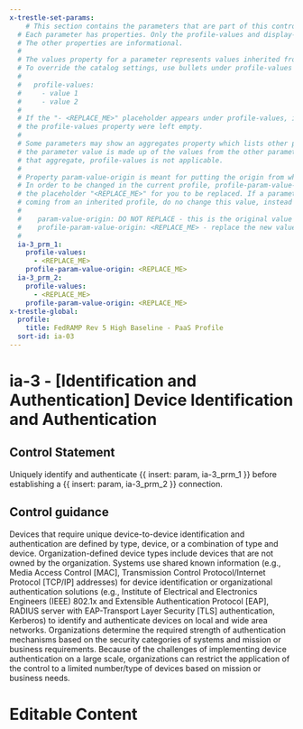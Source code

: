 ```yaml
---
x-trestle-set-params:
    # This section contains the parameters that are part of this control.
  # Each parameter has properties. Only the profile-values and display-name properties are editable.
  # The other properties are informational.
  #
  # The values property for a parameter represents values inherited from the OSCAL catalog.
  # To override the catalog settings, use bullets under profile-values as shown below:
  #
  #   profile-values:
  #     - value 1
  #     - value 2
  #
  # If the "- <REPLACE_ME>" placeholder appears under profile-values, it is the same as if
  # the profile-values property were left empty.
  #
  # Some parameters may show an aggregates property which lists other parameters. This means
  # the parameter value is made up of the values from the other parameters. For parameters
  # that aggregate, profile-values is not applicable.
  #
  # Property param-value-origin is meant for putting the origin from where that parameter comes from.
  # In order to be changed in the current profile, profile-param-value-origin property will be displayed with
  # the placeholder "<REPLACE_ME>" for you to be replaced. If a parameter already has a param-value-origin
  # coming from an inherited profile, do no change this value, instead use profile-param-value-origin as follows:
  #
  #    param-value-origin: DO NOT REPLACE - this is the original value
  #    profile-param-value-origin: <REPLACE_ME> - replace the new value required HERE
  #
  ia-3_prm_1:
    profile-values:
      - <REPLACE_ME>
    profile-param-value-origin: <REPLACE_ME>
  ia-3_prm_2:
    profile-values:
      - <REPLACE_ME>
    profile-param-value-origin: <REPLACE_ME>
x-trestle-global:
  profile:
    title: FedRAMP Rev 5 High Baseline - PaaS Profile
  sort-id: ia-03
---
```


# ia-3 - \[Identification and Authentication\] Device Identification and Authentication

## Control Statement

Uniquely identify and authenticate {{ insert: param, ia-3_prm_1 }} before establishing a {{ insert: param, ia-3_prm_2 }} connection.

## Control guidance

Devices that require unique device-to-device identification and authentication are defined by type, device, or a combination of type and device. Organization-defined device types include devices that are not owned by the organization. Systems use shared known information (e.g., Media Access Control [MAC], Transmission Control Protocol/Internet Protocol [TCP/IP] addresses) for device identification or organizational authentication solutions (e.g., Institute of Electrical and Electronics Engineers (IEEE) 802.1x and Extensible Authentication Protocol [EAP], RADIUS server with EAP-Transport Layer Security [TLS] authentication, Kerberos) to identify and authenticate devices on local and wide area networks. Organizations determine the required strength of authentication mechanisms based on the security categories of systems and mission or business requirements. Because of the challenges of implementing device authentication on a large scale, organizations can restrict the application of the control to a limited number/type of devices based on mission or business needs.

# Editable Content

<!-- Make additions and edits below -->
<!-- The above represents the contents of the control as received by the profile, prior to additions. -->
<!-- If the profile makes additions to the control, they will appear below. -->
<!-- The above markdown may not be edited but you may edit the content below, and/or introduce new additions to be made by the profile. -->
<!-- If there is a yaml header at the top, parameter values may be edited. Use --set-parameters to incorporate the changes during assembly. -->
<!-- The content here will then replace what is in the profile for this control, after running profile-assemble. -->
<!-- The current profile has no added parts for this control, but you may add new ones here. -->
<!-- Each addition must have a heading either of the form ## Control my_addition_name -->
<!-- or ## Part a. (where the a. refers to one of the control statement labels.) -->
<!-- "## Control" parts are new parts added after the statement part. -->
<!-- "## Part" parts are new parts added into the top-level statement part with that label. -->
<!-- Subparts may be added with nested hash levels of the form ### My Subpart Name -->
<!-- underneath the parent ## Control or ## Part being added -->
<!-- See https://oscal-compass.github.io/compliance-trestle/tutorials/ssp_profile_catalog_authoring/ssp_profile_catalog_authoring for guidance. -->
